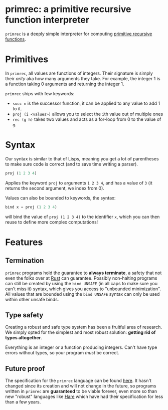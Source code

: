 # primrec: a primitive recursive function interpreter

`primrec` is a deeply simple interpreter for computing 
[primitive recursive functions](https://en.wikipedia.org/wiki/Primitive_recursive_function#cite_ref-1).

# Primitives
In `primrec`, all values are functions of integers. Their signature is simply
their *arity* aka how many arguments they take. For example, the integer 1 is
a function taking 0 arguments and returning the integer 1.

`primrec` ships with few keywords:
- `succ n` is the successor function, it can be applied to any value to add 1 to it.
- `proj (i <values>)` allows you to select the `i`th value out of multiple ones
- `rec (g h)` takes two values and acts as a for-loop from 0 to the value of `g`.

# Syntax
Our syntax is similar to that of Lisps, meaning you get a lot of parentheses to
make sure code is correct (and to save time writing a parser).

```lisp
proj (1 2 3 4)
```
Applies the keyword `proj` to arguments `1 2 3 4`, and has a value of `3` (it returns
the second argument, we index from 0).

Values can also be bounded to keywords, the syntax:
```lisp
bind x = proj (1 2 3 4)
```
will bind the value of `proj (1 2 3 4)` to the identifier `x`, which you can then
reuse to define more complex computations!

# Features
## Termination
`primrec` programs hold the guarantee to **always terminate**, a safety that
not even the folks over at [Rust](https://www.rust-lang.org/) can guarantee. 
Possibly non-halting programs can still be created by using the `bind UNSAFE` 
(in all caps to make sure you can't miss it) syntax, which gives you access to 
"unbounded minimization". All values that are bounded using the `bind UNSAFE` syntax 
can only be used within other unsafe binds.

## Type safety
Creating a robust and safe type system has been a fruitful area of research. We
simply opted for the simplest and most robust solution: **getting rid of types
altogether**.

Everything is an integer or a function producing integers. Can't have type errors
without types, so your program *must* be correct.

## Future proof
The specification for the `primrec` language can be found [here](https://en.wikipedia.org/wiki/Primitive_recursive_function).
It hasn't changed since its creation and will not change in the future, so programs
written in `primrec` are **guaranteed** to be viable forever, even more so than 
new "robust" languages like [Hare](https://harelang.org/) which have had their specification
for less than a few years.
